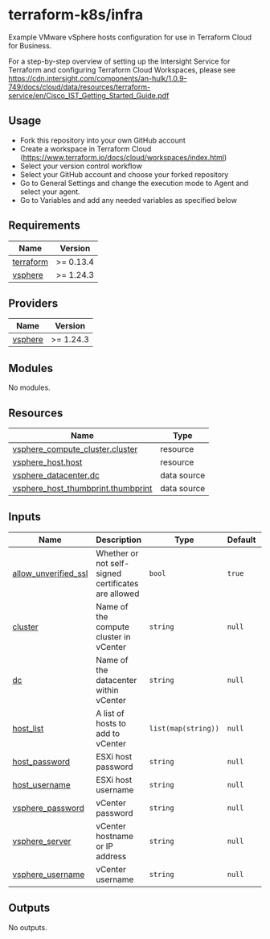 # terraform-k8s/infra
Example VMware vSphere hosts configuration for use in Terraform Cloud for Business.

For a step-by-step overview of setting up the Intersight Service for Terraform and configuring Terraform Cloud Workspaces, please see https://cdn.intersight.com/components/an-hulk/1.0.9-749/docs/cloud/data/resources/terraform-service/en/Cisco_IST_Getting_Started_Guide.pdf

## Usage
* Fork this repository into your own GitHub account
* Create a workspace in Terraform Cloud (https://www.terraform.io/docs/cloud/workspaces/index.html)
* Select your version control workflow
* Select your GitHub account and choose your forked repository
* Go to General Settings and change the execution mode to Agent and select your agent.
* Go to Variables and add any needed variables as specified below

<!-- BEGINNING OF PRE-COMMIT-TERRAFORM DOCS HOOK -->
## Requirements

| Name | Version |
|------|---------|
| <a name="requirement_terraform"></a> [terraform](#requirement\_terraform) | >= 0.13.4 |
| <a name="requirement_vsphere"></a> [vsphere](#requirement\_vsphere) | >= 1.24.3 |

## Providers

| Name | Version |
|------|---------|
| <a name="provider_vsphere"></a> [vsphere](#provider\_vsphere) | >= 1.24.3 |

## Modules

No modules.

## Resources

| Name | Type |
|------|------|
| [vsphere_compute_cluster.cluster](https://registry.terraform.io/providers/hashicorp/vsphere/latest/docs/resources/compute_cluster) | resource |
| [vsphere_host.host](https://registry.terraform.io/providers/hashicorp/vsphere/latest/docs/resources/host) | resource |
| [vsphere_datacenter.dc](https://registry.terraform.io/providers/hashicorp/vsphere/latest/docs/data-sources/datacenter) | data source |
| [vsphere_host_thumbprint.thumbprint](https://registry.terraform.io/providers/hashicorp/vsphere/latest/docs/data-sources/host_thumbprint) | data source |

## Inputs

| Name | Description | Type | Default | Required |
|------|-------------|------|---------|:--------:|
| <a name="input_allow_unverified_ssl"></a> [allow\_unverified\_ssl](#input\_allow\_unverified\_ssl) | Whether or not self-signed certificates are allowed | `bool` | `true` | no |
| <a name="input_cluster"></a> [cluster](#input\_cluster) | Name of the compute cluster in vCenter | `string` | `null` | no |
| <a name="input_dc"></a> [dc](#input\_dc) | Name of the datacenter within vCenter | `string` | `null` | no |
| <a name="input_host_list"></a> [host\_list](#input\_host\_list) | A list of hosts to add to vCenter | `list(map(string))` | `null` | no |
| <a name="input_host_password"></a> [host\_password](#input\_host\_password) | ESXi host password | `string` | `null` | no |
| <a name="input_host_username"></a> [host\_username](#input\_host\_username) | ESXi host username | `string` | `null` | no |
| <a name="input_vsphere_password"></a> [vsphere\_password](#input\_vsphere\_password) | vCenter password | `string` | `null` | no |
| <a name="input_vsphere_server"></a> [vsphere\_server](#input\_vsphere\_server) | vCenter hostname or IP address | `string` | `null` | no |
| <a name="input_vsphere_username"></a> [vsphere\_username](#input\_vsphere\_username) | vCenter username | `string` | `null` | no |

## Outputs

No outputs.
<!-- END OF PRE-COMMIT-TERRAFORM DOCS HOOK -->